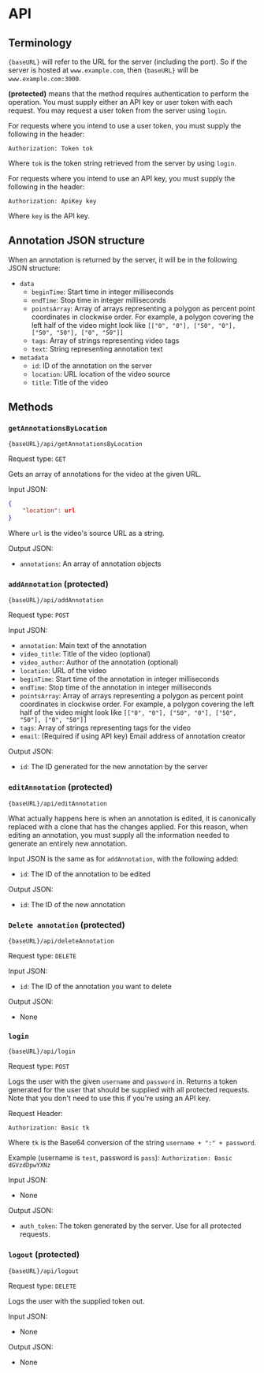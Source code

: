# API

## Terminology
`{baseURL}` will refer to the URL for the server (including the port). So if the server is hosted at `www.example.com`, then `{baseURL}` will be `www.example.com:3000`.

**(protected)** means that the method requires authentication to perform the operation. You must supply either an API key or user token with each request. You may request a user token from the server using `login`.

For requests where you intend to use a user token, you must supply the following in the header:
```
Authorization: Token tok
```
Where `tok` is the token string retrieved from the server by using `login`.

For requests where you intend to use an API key, you must supply the following in the header: 
```
Authorization: ApiKey key
```
Where `key` is the API key.


## Annotation JSON structure
When an annotation is returned by the server, it will be in the following JSON structure:

- `data`
    + `beginTime`: Start time in integer milliseconds
    + `endTime`: Stop time in integer milliseconds
    + `pointsArray`: Array of arrays representing a polygon as percent point coordinates in clockwise order. For example, a polygon covering the left half of the video might look like `[["0", "0"], ["50", "0"], ["50", "50"], ["0", "50"]]`
    + `tags`: Array of strings representing video tags
    + `text`: String representing annotation text
- `metadata`
    + `id`: ID of the annotation on the server
    + `location`: URL location of the video source
    + `title`: Title of the video

## Methods

### `getAnnotationsByLocation`
`{baseURL}/api/getAnnotationsByLocation`

Request type: `GET`

Gets an array of annotations for the video at the given URL.

Input JSON:
```json
{
    "location": url
}
```
Where `url` is the video's source URL as a string.

Output JSON:
- `annotations`: An array of annotation objects


### `addAnnotation` (protected)
`{baseURL}/api/addAnnotation`

Request type: `POST`

Input JSON:
- `annotation`: Main text of the annotation
- `video_title`: Title of the video (optional)
- `video_author`: Author of the annotation (optional)
- `location`: URL of the video
- `beginTime`: Start time of the annotation in integer milliseconds
- `endTime`: Stop time of the annotation in integer milliseconds
- `pointsArray`: Array of arrays representing a polygon as percent point coordinates in clockwise order. For example, a polygon covering the left half of the video might look like `[["0", "0"], ["50", "0"], ["50", "50"], ["0", "50"]]`
- `tags`: Array of strings representing tags for the video
- `email`: (Required if using API key) Email address of annotation creator

Output JSON:
- `id`: The ID generated for the new annotation by the server


### `editAnnotation` (protected)
`{baseURL}/api/editAnnotation`

What actually happens here is when an annotation is edited, it is canonically replaced with a clone that has the changes applied. For this reason, when editing an annotation, you must supply all the information needed to generate an entirely new annotation.

Input JSON is the same as for `addAnnotation`, with the following added:
- `id`: The ID of the annotation to be edited

Output JSON:
- `id`: The ID of the new annotation


### `Delete annotation` (protected)
`{baseURL}/api/deleteAnnotation`

Request type: `DELETE`

Input JSON:
- `id`: The ID of the annotation you want to delete

Output JSON:
- None


### `login`
`{baseURL}/api/login`

Request type: `POST`

Logs the user with the given `username` and `password` in. Returns a token generated for the user that should be supplied with all protected requests. Note that you don't need to use this if you're using an API key.

Request Header:
```
Authorization: Basic tk
```
Where `tk` is the Base64 conversion of the string `username + ":" + password`.

Example (username is `test`, password is `pass`): `Authorization: Basic dGVzdDpwYXNz`

Input JSON:
- None

Output JSON:
- `auth_token`: The token generated by the server. Use for all protected requests.


### `logout` (protected)
`{baseURL}/api/logout`

Request type: `DELETE`

Logs the user with the supplied token out.

Input JSON:
- None

Output JSON:
- None


